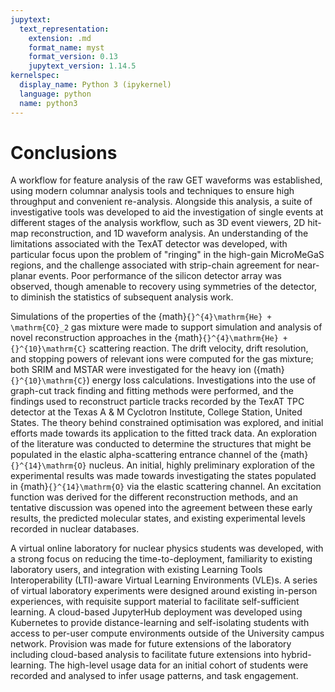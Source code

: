 ```yaml
---
jupytext:
  text_representation:
    extension: .md
    format_name: myst
    format_version: 0.13
    jupytext_version: 1.14.5
kernelspec:
  display_name: Python 3 (ipykernel)
  language: python
  name: python3
---
```


# Conclusions
A workflow for feature analysis of the raw GET waveforms was established, using modern columnar analysis tools and techniques to ensure high throughput and convenient re-analysis. Alongside this analysis, a suite of investigative tools was developed to aid the investigation of single events at different stages of the analysis workflow, such as 3D event viewers, 2D hit-map reconstruction, and 1D waveform analysis. An understanding of the limitations associated with the TexAT detector was developed, with particular focus upon the problem of "ringing" in the high-gain MicroMeGaS regions, and the challenge associated with strip-chain agreement for near-planar events. Poor performance of the silicon detector array was observed, though amenable to recovery using symmetries of the detector, to diminish the statistics of subsequent analysis work.

Simulations of the properties of the {math}`{}^{4}\mathrm{He} + \mathrm{CO}_2` gas mixture were made to support simulation and analysis of novel reconstruction approaches in the {math}`{}^{4}\mathrm{He} + {}^{10}\mathrm{C}` scattering reaction. The drift velocity, drift resolution, and stopping powers of relevant ions were computed for the gas mixture; both SRIM and MSTAR were investigated for the heavy ion ({math}`{}^{10}\mathrm{C}`) energy loss calculations. Investigations into the use of graph-cut track finding and fitting methods were performed, and the findings used to reconstruct particle tracks recorded by the TexAT TPC detector at the Texas A & M Cyclotron Institute, College Station, United States. The theory behind constrained optimisation was explored, and initial efforts made towards its application to the fitted track data. An exploration of the literature was conducted to determine the structures that might be populated in the elastic alpha-scattering entrance channel of the {math}`{}^{14}\mathrm{O}` nucleus. An initial, highly preliminary exploration of the experimental results was made towards investigating the states populated in {math}`{}^{14}\mathrm{O}` via the elastic scattering channel. An excitation function was derived for the different reconstruction methods, and an tentative discussion was opened into the agreement between these early results, the predicted molecular states, and existing experimental levels recorded in nuclear databases.

A virtual online laboratory for nuclear physics students was developed, with a strong focus on reducing the time-to-deployment, familiarity to existing laboratory users, and integration with existing Learning Tools Interoperability (LTI)-aware Virtual Learning Environments (VLE)s. A series of virtual laboratory experiments were designed around existing in-person experiences, with requisite support material to facilitate self-sufficient learning. A cloud-based JupyterHub deployment was developed using Kubernetes to provide distance-learning and self-isolating students with access to per-user compute environments outside of the University campus network. Provision was made for future extensions of the laboratory including cloud-based analysis to facilitate future extensions into hybrid-learning. The high-level usage data for an initial cohort of students were recorded and analysed to infer usage patterns, and task engagement.
